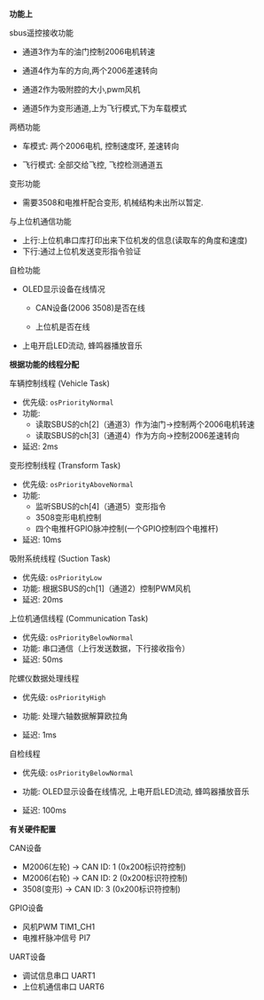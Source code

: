 **功能上** 

sbus遥控接收功能

- 通道3作为车的油门控制2006电机转速

- 通道4作为车的方向,两个2006差速转向
- 通道2作为吸附腔的大小,pwm风机
- 通道5作为变形通道,上为飞行模式,下为车载模式

两栖功能

- 车模式: 两个2006电机, 控制速度环, 差速转向

- 飞行模式: 全部交给飞控, 飞控检测通道五

变形功能

- 需要3508和电推杆配合变形, 机械结构未出所以暂定.

与上位机通信功能

- 上行:上位机串口库打印出来下位机发的信息(读取车的角度和速度)
- 下行:通过上位机发送变形指令验证

自检功能

- OLED显示设备在线情况

  - CAN设备(2006 3508)是否在线

  - 上位机是否在线

- 上电开启LED流动, 蜂鸣器播放音乐



**根据功能的线程分配**

车辆控制线程 (Vehicle Task)

- 优先级: `osPriorityNormal`
- 功能:
  - 读取SBUS的ch[2]（通道3）作为油门→控制两个2006电机转速
  - 读取SBUS的ch[3]（通道4）作为方向→控制2006差速转向
- 延迟: 2ms

变形控制线程 (Transform Task)

- 优先级: `osPriorityAboveNormal`
- 功能:
  - 监听SBUS的ch[4]（通道5）变形指令
  - 3508变形电机控制
  - 四个电推杆GPIO脉冲控制(一个GPIO控制四个电推杆)
- 延迟: 10ms

吸附系统线程 (Suction Task)

- 优先级: `osPriorityLow`
- 功能: 根据SBUS的ch[1]（通道2）控制PWM风机
- 延迟: 20ms

上位机通信线程 (Communication Task)

- 优先级: `osPriorityBelowNormal`
- 功能: 串口通信（上行发送数据，下行接收指令）
- 延迟: 50ms

陀螺仪数据处理线程

- 优先级: `osPriorityHigh`
- 功能: 处理六轴数据解算欧拉角

- 延迟: 1ms

自检线程

- 优先级: `osPriorityBelowNormal`
- 功能: OLED显示设备在线情况, 上电开启LED流动, 蜂鸣器播放音乐

- 延迟: 100ms

**有关硬件配置**

CAN设备

- M2006(左轮)  → CAN ID: 1  (0x200标识符控制)
- M2006(右轮)  → CAN ID: 2  (0x200标识符控制)  
- 3508(变形)   → CAN ID: 3  (0x200标识符控制)

GPIO设备

- 风机PWM TIM1_CH1
- 电推杆脉冲信号 PI7

UART设备

- 调试信息串口 UART1
- 上位机通信串口 UART6







